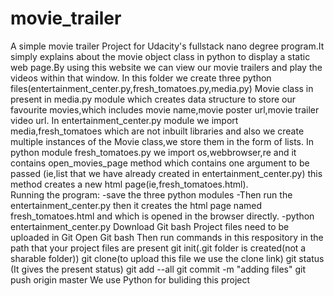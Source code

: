 # movie_trailer
A simple movie trailer Project for Udacity's fullstack nano degree program.It simply explains about the movie object class in python to display a static web page.By using this website we can view our movie trailers and play the videos within that window.
In this folder we create three python files(entertainment_center.py,fresh_tomatoes.py,media.py)
Movie class in present in media.py module which creates data structure to store our favourite movies,which includes movie name,movie poster url,movie trailer video url.
In entertainment_center.py module we import media,fresh_tomatoes which are not inbuilt libraries and also we create multiple instances of the Movie class,we store them in the form of lists.
In python module fresh_tomatoes.py we import os,webbrowser,re and it contains open_movies_page method which contains one argument to be passed (ie,list that we have already created in entertainment_center.py) this method  creates a new html page(ie,fresh_tomatoes.html).  
Running the program:
 -save the three python modules 
 -Then run the entertainment_center.py then it creates the html page named fresh_tomatoes.html and which is opened in the browser directly.
 -python entertainment_center.py
Download Git bash 
Project files need to be uploaded in Git 
Open Git bash 
   Then run commands in this respository in the path that your project files are present
   git init(.git folder is created(not a sharable folder))
   git clone(to upload this file we use the clone link)
   git status (It gives the present status)
   git add --all
   git commit -m "adding files"
   git push origin master
We use Python for buliding this project 

   
   
   
